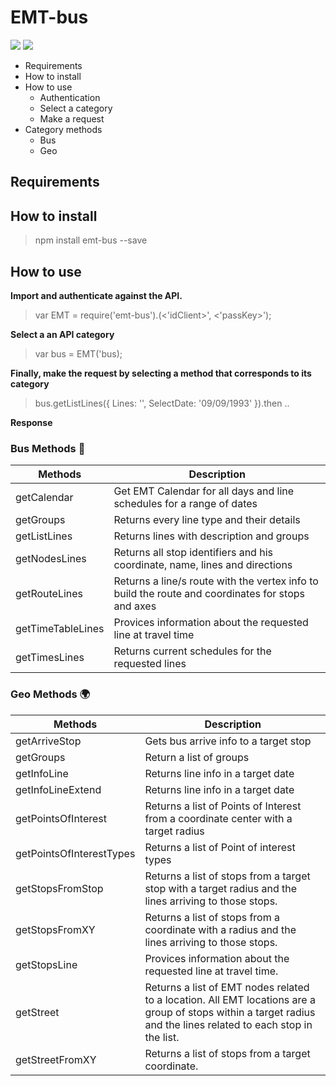 # EMT-bus
<a href="https://snyk.io/test/github/lorengamboa/emt-bus">
<img  src="https://snyk.io/test/github/lorengamboa/emt-bus/badge.svg"></a>

<a href="https://travis-ci.org/Lorengamboa/EMT-bus">
<img  src="https://travis-ci.org/Lorengamboa/EMT-bus.svg?branch=master"></a>

+ Requirements
+ How to install
+ How to use
    - Authentication
    - Select a category
    - Make a request
+ Category methods
    - Bus
    - Geo

## Requirements

## How to install
> npm install emt-bus --save

## How to use

**Import and authenticate against the API.**
>var EMT = require('emt-bus').(<'idClient>', <'passKey>');

**Select a an API category**
>var bus = EMT('bus);

**Finally, make the request by selecting a method that corresponds to its category**
>bus.getListLines({ Lines: '', SelectDate: '09/09/1993' }).then ..

**Response**
<code></code>

### Bus Methods 🚌

|   Methods|Description |
| ---------|-------------|
| getCalendar|Get EMT Calendar for all days and line schedules for a range of dates   
| getGroups|Returns every line type and their details |
| getListLines|Returns lines with description and groups     |
| getNodesLines|Returns all stop identifiers and his coordinate, name, lines and directions|
| getRouteLines| Returns a line/s route with the vertex info to build the route and coordinates for stops and axes |
| getTimeTableLines|Provices information about the requested line at travel time|
| getTimesLines|Returns current schedules for the requested lines|

### Geo Methods 🌍

|   Methods|Description |
| ---------|-------------|
| getArriveStop|Gets bus arrive info to a target stop |
| getGroups|Return a list of groups |
| getInfoLine|Returns line info in a target date|
| getInfoLineExtend|Returns line info in a target date|
| getPointsOfInterest|Returns a list of Points of Interest from a coordinate center with a target radius|
| getPointsOfInterestTypes|Returns a list of Point of interest types|
| getStopsFromStop|Returns a list of stops from a target stop with a target radius and the lines arriving to those stops.|
| getStopsFromXY|Returns a list of stops from a coordinate with a radius and the lines arriving to those stops.|
| getStopsLine|Provices information about the requested line at travel time.|
| getStreet|Returns a list of EMT nodes related to a location. All EMT locations are a group of stops  within a target radius and the lines related to each stop in the list.|
| getStreetFromXY|Returns a list of stops from a target coordinate.|